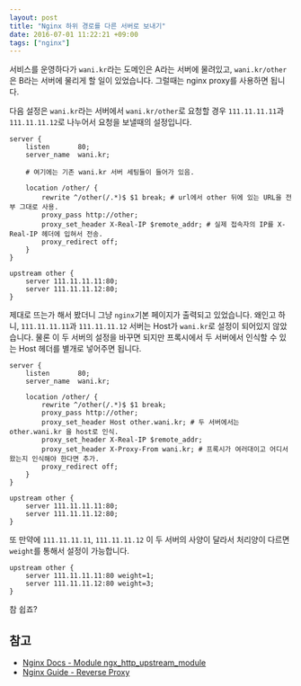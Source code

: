 ```yaml
---
layout: post
title: "Nginx 하위 경로를 다른 서버로 보내기"
date: 2016-07-01 11:22:21 +09:00
tags: ["nginx"]
---
```


서비스를 운영하다가 `wani.kr`라는 도메인은 A라는 서버에 물려있고, `wani.kr/other`은 B라는 서버에 물리게 할 일이
있었습니다. 그럴때는 nginx proxy를 사용하면 됩니다.

다음 설정은 `wani.kr`라는 서버에서 `wani.kr/other`로 요청할 경우 `111.11.11.11`과 `111.11.11.12`로 나누어서 요청을
보낼때의 설정입니다.

```
server {
    listen       80;
    server_name  wani.kr;

    # 여기에는 기존 wani.kr 서버 세팅들이 들어가 있음.

    location /other/ {
        rewrite ^/other(/.*)$ $1 break; # url에서 other 뒤에 있는 URL을 전부 그대로 사용.
        proxy_pass http://other;
        proxy_set_header X-Real-IP $remote_addr; # 실제 접속자의 IP를 X-Real-IP 헤더에 입혀서 전송.
        proxy_redirect off;
    }
}

upstream other {
    server 111.11.11.11:80;
    server 111.11.11.12:80;
}
```

제대로 뜨는가 해서 봤더니 그냥 `nginx`기본 페이지가 출력되고 있었습니다. 왜인고 하니, `111.11.11.11`과 `111.11.11.12`
서버는 Host가 `wani.kr`로 설정이 되어있지 않았습니다. 물론 이 두 서버의 설정을 바꾸면 되지만 프록시에서 두 서버에서
인식할 수 있는 Host 헤더를 별개로 넣어주면 됩니다.

```
server {
    listen       80;
    server_name  wani.kr;

    location /other/ {
        rewrite ^/other(/.*)$ $1 break;
        proxy_pass http://other;
        proxy_set_header Host other.wani.kr; # 두 서버에서는 other.wani.kr 을 host로 인식. 
        proxy_set_header X-Real-IP $remote_addr;
        proxy_set_header X-Proxy-From wani.kr; # 프록시가 여러대이고 어디서 왔는지 인식해야 한다면 추가.
        proxy_redirect off;
    }
}

upstream other {
    server 111.11.11.11:80;
    server 111.11.11.12:80;
}
```

또 만약에 `111.11.11.11`, `111.11.11.12` 이 두 서버의 사양이 달라서 처리양이 다르면 `weight`를 통해서 설정이 가능합니다.

```
upstream other {
    server 111.11.11.11:80 weight=1;
    server 111.11.11.12:80 weight=3;
}
```

참 쉽죠?

## 참고

 - [Nginx Docs - Module ngx_http_upstream_module](http://nginx.org/en/docs/http/ngx_http_upstream_module.html)
 - [Nginx Guide - Reverse Proxy](https://www.nginx.com/resources/admin-guide/reverse-proxy/)
 